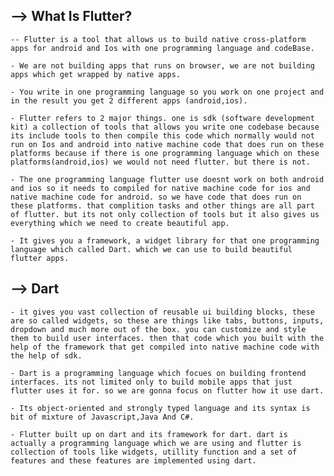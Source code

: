 ## --> What Is Flutter?

    -- Flutter is a tool that allows us to build native cross-platform apps for android and Ios with one programming language and codeBase.

    - We are not building apps that runs on browser, we are not building apps which get wrapped by native apps.

    - You write in one programming language so you work on one project and in the result you get 2 different apps (android,ios).

    - Flutter refers to 2 major things. one is sdk (software development kit) a collection of tools that allows you write one codebase because its include tools to then compile this code which normally would not run on Ios and android into native machine code that does run on these platforms because if there is one programming language which on these platforms(android,ios) we would not need flutter. but there is not.

    - The one programming language flutter use doesnt work on both android and ios so it needs to compiled for native machine code for ios and native machine code for android. so we have code that does run on these platforms. that complition tasks and other things are all part of flutter. but its not only collection of tools but it also gives us everything which we need to create beautiful app.

    - It gives you a framework, a widget library for that one programming language which called Dart. which we can use to build beautiful flutter apps.

## --> Dart

    - it gives you vast collection of reusable ui building blocks, these are so called widgets, so these are things like tabs, buttons, inputs, dropdown and much more out of the box. you can customize and style them to build user interfaces. then that code which you built with the help of the framework that get compiled into native machine code with the help of sdk.

    - Dart is a programming language which focues on building frontend interfaces. its not limited only to build mobile apps that just flutter uses it for. so we are gonna focus on flutter how it use dart.

    - Its object-oriented and strongly typed language and its syntax is bit of mixture of Javascript,Java And C#.

    - Flutter built up on dart and its framework for dart. dart is actually a programming language which we are using and flutter is collection of tools like widgets, utillity function and a set of features and these features are implemented using dart.
